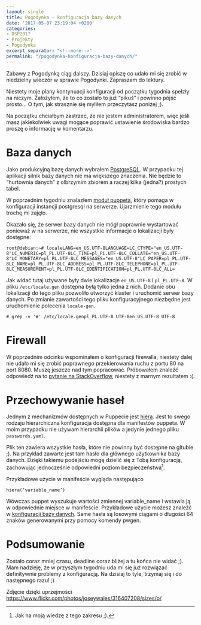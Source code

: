 ```yaml
---
layout: single
title: Pogodynka - konfiguracja bazy danych
date: '2017-05-07 23:19:04 +0200'
categories:
- DSP2017
- Projekty
- Pogodynka
excerpt_separator: "<!--more-->"
permalink: "/pogodynka-konfiguracja-bazy-danych/"
---
```

Zabawy z Pogodynką ciąg dalszy. Dzisiaj opiszę co udało mi się zrobić w niedzielny wieczór w sprawie Pogodynki. Zapraszam do lektury.

Niestety moje plany kontynuacji konfiguracji od początku tygodnia spełzły na niczym. Założyłem, że to co zostało to już “pikuś” i powinno pójść prosto... O tym, jak strasznie się myliłem przeczytasz poniżej ;).

Na początku chciałbym zastrzec, że nie jestem administratorem, więc jeśli masz jakiekolwiek uwagi mogące poprawić ustawienie środowiska bardzo proszę o informację w komentarzu.

# Baza danych
  
Jako produkcyjną bazę danych wybrałem [PostgreSQL](https://www.postgresql.org/). W przypadku tej aplikacji silnik bazy danych nie ma większego znaczenia. Nie będzie to “hurtownia danych” z olbrzymim zbiorem a raczej kilka (jedna?) prostych tabel.

W poprzednim tygodniu znalazłem [moduł puppeta](https://github.com/puppetlabs/puppetlabs-postgresql), który pomaga w konfiguracji instancji postgresql na serwerze. Ujarzmienie tego modułu trochę mi zajęło.

Okazało się, że serwer bazy danych nie mógł poprawnie wystartować ponieważ w na serwerze, nie wszystkie informacje o lokalizacji były dostępne:

    root@debian:~# localeLANG=en_US.UTF-8LANGUAGE=LC_CTYPE="en_US.UTF-8"LC_NUMERIC=pl_PL.UTF-8LC_TIME=pl_PL.UTF-8LC_COLLATE="en_US.UTF-8"LC_MONETARY=pl_PL.UTF-8LC_MESSAGES="en_US.UTF-8"LC_PAPER=pl_PL.UTF-8LC_NAME=pl_PL.UTF-8LC_ADDRESS=pl_PL.UTF-8LC_TELEPHONE=pl_PL.UTF-8LC_MEASUREMENT=pl_PL.UTF-8LC_IDENTIFICATION=pl_PL.UTF-8LC_ALL=

  
Jak widać tutaj używane były dwie lokalizacje `en_US.UTF-8` i `pl_PL.UTF-8`. W pliku `/etc/locale.gen` dostępna byłą tylko jedna z nich. Dodanie obu lokalizacji do tego pliku pozwoliło utworzyć klaster i uruchomić serwer bazy danych. Po zmianie zawartości tego pliku konfiguracyjnego niezbędne jest uruchomienie polecenia `locale-gen`.

    # grep -v '#' /etc/locale.genpl_PL.UTF-8 UTF-8en_US.UTF-8 UTF-8

# Firewall
  
W poprzednim odcinku wspominałem o konfiguracji firewalla, niestety dalej nie udało mi się zrobić poprawnego przekierowania ruchu z portu 80 na port 8080. Muszę jeszcze nad tym popracować. Próbowałem znaleźć odpowiedź na to [pytanie na StackOverflow](http://stackoverflow.com/questions/43828853/forwarding-traffic-from-80-to-8080), niestety z marnym rezultatem :(.
# Przechowywanie haseł
  
Jednym z mechanizmów dostępnych w Puppecie jest [hiera](https://docs.puppet.com/hiera/). Jest to swego rodzaju hierarchiczna konfiguracja dostępna dla manifestów puppeta. W moim przypadku nie używam hierarchii plików a jedynie jednego pliku `passwords.yaml`.

Plik ten zawiera wszystkie hasła, które nie powinny być dostępne na gitubie ;). Na przykład zawarte jest tam hasło dla głównego użytkownika bazy danych. Dzięki takiemu podejściu mogę dzielić się z Tobą konfiguracją, zachowując jednocześnie odpowiedni poziom bezpieczeństwa[^bezpieczenstwo].

[^bezpieczenstwo]: Jak na moją wiedzę z tego zakresu ;).

Przykładowe użycie w manifeście wygląda następująco

    hiera(‘variable_name’)

  
Wówczas puppet wyszukuje wartości zmiennej variable\_name i wstawia ją w odpowiednie miejsce w manifeście. Przykładowe użycie możesz znaleźć w [konfiguracji bazy danych](https://github.com/SamouczekProgramisty/Pogodynka/blob/master/puppet/modules/pogodynka/manifests/database.pp). Same hasła są losowymi ciągami o długości 64 znaków generowanymi przy pomocy komendy pwgen.
# Podsumowanie
  
Zostało coraz mniej czasu, deadline coraz bliżej a tu końca nie widać ;). Mam nadzieję, że w przyszłym tygodniu uda mi się już rozwiązać definitywnie problemy z konfiguracją. Na dzisiaj to tyle, trzymaj się i do następnego razu! ;)

Zdjęcie dzięki uprzejmości https://www.flickr.com/photos/joseywales/316407208/sizes/o/

